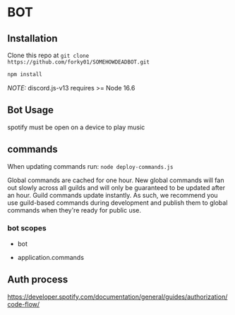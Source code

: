 # BOT

## Installation

Clone this repo at `git clone https://github.com/forky01/SOMEHOWDEADBOT.git`

``` sh
npm install
```

_NOTE:_ discord.js-v13 requires >= Node 16.6

## Bot Usage

spotify must be open on a device to play music

## commands

When updating commands run: `node deploy-commands.js`

Global commands are cached for one hour. New global commands will fan out slowly across all guilds and will only be guaranteed to be updated after an hour. Guild commands update instantly. As such, we recommend you use guild-based commands during development and publish them to global commands when they're ready for public use.

### bot scopes

* bot

* application.commands

## Auth process

https://developer.spotify.com/documentation/general/guides/authorization/code-flow/